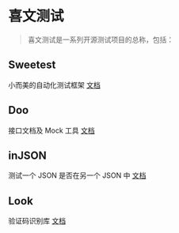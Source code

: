 
# 喜文测试 

> 喜文测试是一系列开源测试项目的总称，包括：

## Sweetest 

小而美的自动化测试框架 [文档](https://sweetest.top/#/sweetest/)


## Doo

接口文档及 Mock 工具 [文档](https://sweetest.top/#/doo/)


## inJSON

测试一个 JSON 是否在另一个 JSON 中 [文档](https://sweetest.top/#/injson/)


## Look

验证码识别库 [文档](https://sweetest.top/#/look/)


